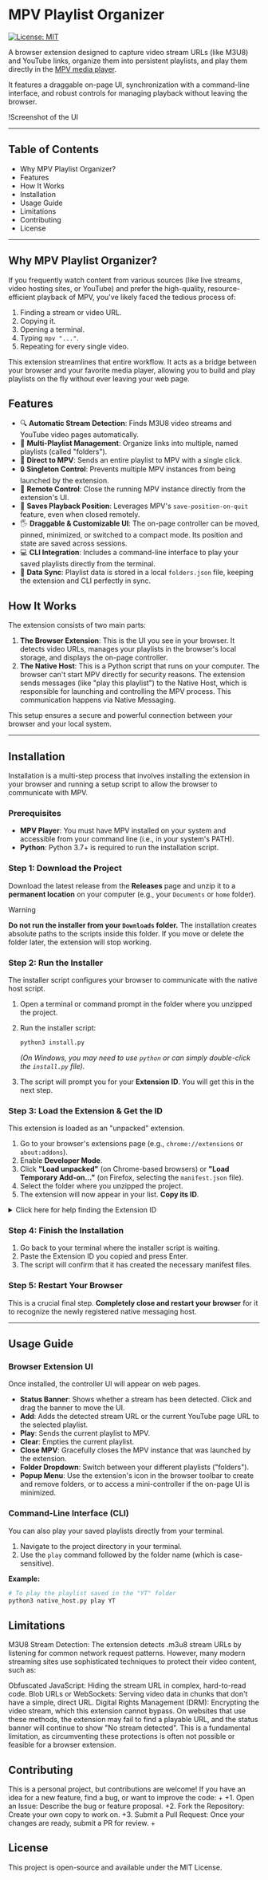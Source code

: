 # MPV Playlist Organizer

[![License: MIT](https://img.shields.io/badge/License-MIT-yellow.svg)](https://opensource.org/licenses/MIT)

A browser extension designed to capture video stream URLs (like M3U8) and YouTube links, organize them into persistent playlists, and play them directly in the [MPV media player](https://mpv.io/).

It features a draggable on-page UI, synchronization with a command-line interface, and robust controls for managing playback without leaving the browser.

!Screenshot of the UI

---

## Table of Contents

- Why MPV Playlist Organizer?
- Features
- How It Works
- Installation
- Usage Guide
- Limitations
- Contributing
- License

---

## Why MPV Playlist Organizer?

If you frequently watch content from various sources (like live streams, video hosting sites, or YouTube) and prefer the high-quality, resource-efficient playback of MPV, you've likely faced the tedious process of:

1.  Finding a stream or video URL.
2.  Copying it.
3.  Opening a terminal.
4.  Typing `mpv "..."`.
5.  Repeating for every single video.

This extension streamlines that entire workflow. It acts as a bridge between your browser and your favorite media player, allowing you to build and play playlists on the fly without ever leaving your web page.

## Features

-   🔍 **Automatic Stream Detection**: Finds M3U8 video streams and YouTube video pages automatically.
-   📂 **Multi-Playlist Management**: Organize links into multiple, named playlists (called "folders").
-   🚀 **Direct to MPV**: Sends an entire playlist to MPV with a single click.
-   🔒 **Singleton Control**: Prevents multiple MPV instances from being launched by the extension.
-   🔌 **Remote Control**: Close the running MPV instance directly from the extension's UI.
-   💾 **Saves Playback Position**: Leverages MPV's `save-position-on-quit` feature, even when closed remotely.
-   🖐️ **Draggable & Customizable UI**: The on-page controller can be moved, pinned, minimized, or switched to a compact mode. Its position and state are saved across sessions.
-   💻 **CLI Integration**: Includes a command-line interface to play your saved playlists directly from the terminal.
-   🔄 **Data Sync**: Playlist data is stored in a local `folders.json` file, keeping the extension and CLI perfectly in sync.

## How It Works

The extension consists of two main parts:

1.  **The Browser Extension**: This is the UI you see in your browser. It detects video URLs, manages your playlists in the browser's local storage, and displays the on-page controller.
2.  **The Native Host**: This is a Python script that runs on your computer. The browser can't start MPV directly for security reasons. The extension sends messages (like "play this playlist") to the Native Host, which is responsible for launching and controlling the MPV process. This communication happens via Native Messaging.

This setup ensures a secure and powerful connection between your browser and your local system.

---

## Installation

Installation is a multi-step process that involves installing the extension in your browser and running a setup script to allow the browser to communicate with MPV.

### Prerequisites

-   **MPV Player**: You must have MPV installed on your system and accessible from your command line (i.e., in your system's PATH).
- **Python**: Python 3.7+ is required to run the installation script.

### Step 1: Download the Project

Download the latest release from the **Releases** page and unzip it to a **permanent location** on your computer (e.g., your `Documents` or `home` folder).

> [!WARNING]
> **Do not run the installer from your `Downloads` folder.**
> The installation creates absolute paths to the scripts inside this folder. If you move or delete the folder later, the extension will stop working.

### Step 2: Run the Installer

The installer script configures your browser to communicate with the native host script.

1.  Open a terminal or command prompt in the folder where you unzipped the project.
2.  Run the installer script:
    ```sh
    python3 install.py
    ```
    *(On Windows, you may need to use `python` or can simply double-click the `install.py` file).*

3.  The script will prompt you for your **Extension ID**. You will get this in the next step.

### Step 3: Load the Extension & Get the ID

This extension is loaded as an "unpacked" extension.

1.  Go to your browser's extensions page (e.g., `chrome://extensions` or `about:addons`).
2.  Enable **Developer Mode**.
3.  Click **"Load unpacked"** (on Chrome-based browsers) or **"Load Temporary Add-on..."** (on Firefox, selecting the `manifest.json` file).
4.  Select the folder where you unzipped the project.
5.  The extension will now appear in your list. **Copy its ID**.

<details>
<summary>Click here for help finding the Extension ID</summary>

-   **Chrome / Edge / Brave / Chromium**:
    The ID is a long string of letters on the extension's card.
    

-   **Firefox**:
    1.  Go to `about:debugging`.
    2.  Click "This Firefox" on the left.
    3.  Find the extension and copy its **Internal UUID**.
    

</details>

### Step 4: Finish the Installation

1.  Go back to your terminal where the installer script is waiting.
2.  Paste the Extension ID you copied and press Enter.
3.  The script will confirm that it has created the necessary manifest files.

### Step 5: Restart Your Browser

This is a crucial final step. **Completely close and restart your browser** for it to recognize the newly registered native messaging host.

---

## Usage Guide

### Browser Extension UI

Once installed, the controller UI will appear on web pages.

-   **Status Banner**: Shows whether a stream has been detected. Click and drag the banner to move the UI.
-   **Add**: Adds the detected stream URL or the current YouTube page URL to the selected playlist.
-   **Play**: Sends the current playlist to MPV.
-   **Clear**: Empties the current playlist.
-   **Close MPV**: Gracefully closes the MPV instance that was launched by the extension.
-   **Folder Dropdown**: Switch between your different playlists ("folders").
-   **Popup Menu**: Use the extension's icon in the browser toolbar to create and remove folders, or to access a mini-controller if the on-page UI is minimized.

### Command-Line Interface (CLI)

You can also play your saved playlists directly from your terminal.

1.  Navigate to the project directory in your terminal.
2.  Use the `play` command followed by the folder name (which is case-sensitive).




**Example:**
```sh
# To play the playlist saved in the "YT" folder
python3 native_host.py play YT
```

## Limitations  
M3U8 Stream Detection: The extension detects .m3u8 stream URLs by listening for common network request patterns. However, many modern streaming sites use sophisticated techniques to protect their video content, such as:

Obfuscated JavaScript: Hiding the stream URL in complex, hard-to-read code.
Blob URLs or WebSockets: Serving video data in chunks that don't have a simple, direct URL.
Digital Rights Management (DRM): Encrypting the video stream, which this extension cannot bypass.
On websites that use these methods, the extension may fail to find a playable URL, and the status banner will continue to show "No stream detected". This is a fundamental limitation, as circumventing these protections is often not possible or feasible for a browser extension.

## Contributing 

This is a personal project, but contributions are welcome! If you have an idea for a new feature, find a bug, or want to improve the code: + +1. Open an Issue: Describe the bug or feature proposal. +2. Fork the Repository: Create your own copy to work on. +3. Submit a Pull Request: Once your changes are ready, submit a PR for review. +



## License

This project is open-source and available under the MIT License.
